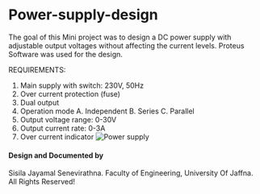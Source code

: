 # Power-supply-design
 The goal of this Mini project was to design a DC power supply with adjustable output voltages without affecting the current levels. Proteus Software was used for the design.

REQUIREMENTS:
1) Main supply with switch: 230V, 50Hz 
2) Over current protection (fuse) 
3) Dual output
4) Operation mode 
	A. Independent
	B. Series 
	C. Parallel 
5) Output voltage range: 0-30V
6) Output current rate: 0-3A 
7) Over current indicator
![Power supply](https://user-images.githubusercontent.com/108692258/196019780-3c451712-dec9-4986-b0c8-c873d4a8d02f.jpg)

#### Design and Documented by
Sisila Jayamal Senevirathna.
Faculty of Engineering,
University Of Jaffna.
All Rights Reserved!
